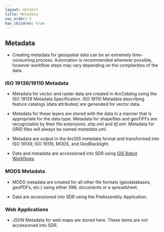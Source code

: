 ```yaml
---
layout: default
title: Metadata
nav_order: 5
has_children: true
---
```

## Metadata

* Creating metadata for geospatial data can be an extremely time-consuming process. Automation is recommended wherever possible, however workflow steps may vary depending on the complexities of the data.

### ISO 19139/19110 Metadata

* Metadata for vector and raster data are created in ArcCatalog using the ISO 19139 Metadata Specification. ISO 19110 Metadata describing feature catalogs (data attributes) are generated for vector data.

* Metadata for these layers are stored with the data in a manner that is appropriate for the data type. Metadata for shapefiles and geoTIFFs are recognizable by their file extensions _.shp.xml_ and _tif.xml_. Metadata for GRID files will always be named _metadata.xml_. 
 
* Metadata are output in the ArcGIS metadata format and transformed into ISO 19139, ISO 19110, MODS, and GeoBlacklight.

* Data and metadata are accessioned into SDR using [GIS Robot Workflows](https://github.com/sul-dlss/gis-robot-suite).

### MODS Metadata

* MODS metadata are created for all other file formats (geodatabases, geoPDFs, etc.) using either XML documents or a spreadsheet.

* Data are accessioned into SDR using the PreAssembly Application. 

### Web Applications

* JSON Metadata for web maps are stored here. These items are not accessioned into SDR.
